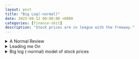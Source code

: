 ```yaml
---
layout: post
title: "Big Log(-normal)"
date: 2025-08-12 00:00:00 +0000
categories: [finance-shit]
description: "Stock prices are in league with the freeway."
---
```


<div class="flashcard">
  <details>
    <summary>A Normal Review</summary>
    <div class="back">

      <details class="dropdown-block">
        <summary>Normal density and notation</summary>
        <div class="content">
          <ul>
            <li>A r.v. \(x\) is <strong>normally distributed</strong> if it has density \(\phi\). The (two-parameter) density is
              \[
                \phi(x;\mu,\sigma)\equiv \frac{1}{\sigma\sqrt{2\pi}}\,\exp\!\left[-\tfrac12\!\left(\frac{x-\mu}{\sigma}\right)^{\!2}\right].
              \]
            </li>
            <li>"Two-parameter" = fully characterized by <strong>mean</strong> \(\mu\) (location) and <strong>std. dev.</strong> \(\sigma\) (scale/spread).</li>
            <li><strong>Standard normal density</strong>: \(\mu=0,\sigma=1\). Write \(\phi(z)\) when standardizing, and \(z\sim\mathcal N(0,1)\).</li>
            <li><strong>Symmetry about \(\mu\)</strong>:
              \[
                \phi(\mu+a;\mu,\sigma)=\phi(\mu-a;\mu,\sigma).
              \]
            </li>
            <li>Distribution notation: \(x\sim\mathcal N(\mu,\sigma^2)\).</li>
          </ul>
        </div>
      </details>

      <details class="dropdown-block">
        <summary>CDF, areas, and probabilities</summary>
        <div class="content">
          <p>The <strong>cumulative distribution function</strong> (standard normal) is</p>
          \[
            N(a)\equiv\int_{-\infty}^{\,a}\frac{1}{\sqrt{2\pi}}e^{-\,\tfrac12 z^2}\,dz.
          \]
          <p>Geometrically: shaded area under \(\phi(z)\) to the <strong>left</strong> of \(a\). Key limits: \(N(-\infty)=0\), \(N(\infty)=1\).</p>
          <p><strong>Symmetry identity</strong>:</p>
          \[
            N(-a)=1-N(a).
          \]
          <p><strong>Between two symmetric points</strong>:</p>
          \[
            \Pr(-a<z<a)=N(a)-N(-a)=2N(a)-1.
          \]
        </div>
      </details>

      <details class="dropdown-block">
        <summary>Standardizing and de-standardizing</summary>
        <div class="content">
          <p>Given \(x\sim\mathcal N(\mu,\sigma^2)\), define the <strong>z-score</strong></p>
          \[
            z=\frac{x-\mu}{\sigma}.
          \]
          <p>Then \(z\sim\mathcal N(0,1)\) and</p>
          \[
            \Pr(x<b)=\Pr\!\left(z<\frac{b-\mu}{\sigma}\right)=N\!\left(\frac{b-\mu}{\sigma}\right)
          \]
          \[
            \Pr(x>b)=1-\Pr(x<b)=N\!\left(\frac{\mu-b}{\sigma}\right).
          \]
          <p>Conversely, to <strong>generate</strong> a normal from a standard normal:</p>
          \[
            x=\mu+\sigma z,\quad z\sim\mathcal N(0,1).
          \]
        </div>
      </details>

      <details class="dropdown-block">
        <summary>Sums (and affine combinations) of normals</summary>
        <div class="content">
          <p>Let \(x_i\) be jointly distributed with \(E(x_i)=\mu_i\), \(\operatorname{Var}(x_i)=\sigma_i^2\), and \(\sigma_{ij}=\operatorname{Cov}(x_i,x_j)=\rho_{ij}\sigma_i\sigma_j\). For arbitrary weights \(\omega_i\),</p>
          \[
            E\!\left(\sum_{i=1}^{n}\omega_i x_i\right)=\sum_{i=1}^{n}\omega_i\mu_i,
          \]
          \[
            \operatorname{Var}\!\left(\sum_{i=1}^{n}\omega_i x_i\right)=\sum_{i=1}^{n}\sum_{j=1}^{n}\omega_i\omega_j\sigma_{ij}.
          \]
          <p>If the \(x_i\) are <strong>jointly normal</strong>, then the weighted sum is <strong>normal</strong>:</p>
          \[
            \sum_{i=1}^{n}\omega_i x_i \sim \mathcal N\!\left(\sum_{i=1}^{n}\omega_i\mu_i,\;\sum_{i=1}^{n}\sum_{j=1}^{n}\omega_i\omega_j\sigma_{ij}\right).
          \]
          <p><strong>Two-variable special case:</strong></p>
          \[
            a x_1+b x_2 \sim \mathcal N\!\Big(a\mu_1+b\mu_2,\;a^2\sigma_1^2+b^2\sigma_2^2+2ab\,\rho\,\sigma_1\sigma_2\Big).
          \]
        </div>
      </details>

      <details class="dropdown-block">
        <summary>The Central Limit Theorem (CLT) — why normal is ubiquitous</summary>
        <div class="content">
          <ul>
            <li><strong>Idea.</strong> Sums of many small, <strong>independent</strong> (or merely uncorrelated) shocks with finite variance are <strong>approximately normal</strong>. Measurement error is the canonical example; many independent error sources aggregate to a bell curve.</li>
            <li><strong>Interpretation for returns.</strong> Longer-horizon continuously-compounded returns are sums of many short-horizon shocks. If those shocks are (roughly) independent with finite variance, longer-horizon returns tend toward normal—even if daily returns are not perfectly normal.</li>
          </ul>
        </div>
      </details>

      <p><strong>Top</strong> = 2 normal densities, \(\sigma=1\) vs. \(\sigma=1.5\);<br>
      <strong>Bottom</strong> = standard normal density with the area left of \(z=0.3\) shaded.</p>

      <div id="normals-combo" style="width:900px;height:620px;"></div>
      <div id="normals-combo-info" style="font-size:0.9em; opacity:0.95; margin-top:8px;"></div>
      
      <script src="https://cdn.plot.ly/plotly-2.35.2.min.js"></script>
      <script>
        // ===== Helpers =====
        const phi = (x, mu=0, sig=1) =>
          (1/(sig*Math.sqrt(2*Math.PI))) * Math.exp(-0.5*Math.pow((x-mu)/sig, 2));

        // erf approximation (Abramowitz–Stegun 7.1.26) for CDF
        function erf(x){
          const a1=0.254829592,a2=-0.284496736,a3=1.421413741,a4=-1.453152027,a5=1.061405429,p=0.3275911;
          const sign = x<0 ? -1 : 1; x = Math.abs(x);
          const t = 1/(1+p*x);
          const y = 1 - ((((a5*t+a4)*t+a3)*t+a2)*t+a1)*t*Math.exp(-x*x);
          return sign*y;
        }
        const Phi = z => 0.5*(1+erf(z/Math.SQRT2));

        // ===== Grid =====
        const xL=-6, xR=6, N=1201;
        const xs = Array.from({length:N}, (_,i)=> xL + i*(xR-xL)/(N-1));

        // ===== Top panel: \u03C6(x;0,1) vs \u03C6(x;0,1.5) =====
        const traceStd = {
          x: xs, y: xs.map(x=>phi(x,0,1)), mode:"lines", name:"\u03C6(x; 0, 1)", line:{width:3},
          xaxis:"x", yaxis:"y", hovertemplate:"x=%{x:.2f}<br>\u03C6=%{y:.4f}<extra></extra>"
        };
        const traceWide = {
          x: xs, y: xs.map(x=>phi(x,0,1.5)), mode:"lines", name:"\u03C6(x; 0, 1.5)", line:{width:3, dash:"dash"},
          xaxis:"x", yaxis:"y", hovertemplate:"x=%{x:.2f}<br>\u03C6=%{y:.4f}<extra></extra>"
        };

        // ===== Bottom panel: shaded area left of z = a =====
        const a = 0.3;
        const pdf = { x: xs, y: xs.map(x=>phi(x)), mode:"lines", name:"\u03C6(z) (standard normal)",
                      xaxis:"x2", yaxis:"y2", line:{width:3},
                      hovertemplate:"z=%{x:.2f}<br>\u03C6=%{y:.4f}<extra></extra>" };

        const xLeft = xs.filter(x=>x<=a);
        const areaShade = {
          x: xLeft, y: xLeft.map(x=>phi(x)), xaxis:"x2", yaxis:"y2",
          mode:"lines", name:`Area left of z=${a}`, fill:"tozeroy", line:{width:0},
          hovertemplate:"z=%{x:.2f}<br>\u03C6=%{y:.4f}<extra></extra>"
        };

        // ===== Layout: two stacked subplots =====
        const layout = {
          title:"Normal Curves — Fig. 18.1 (top) and Fig. 18.2 top panel (bottom)",
          template:"plotly_white",
          grid:{rows:2, columns:1, pattern:"independent"},
          legend:{orientation:"h", y:1.18},
          margin:{l:55, r:20, t:70, b:40},
          xaxis:{title:"x", range:[xL,xR]},
          yaxis:{title:"Density", rangemode:"tozero"},
          xaxis2:{title:"z", range:[xL,xR]},
          yaxis2:{title:"Density", rangemode:"tozero"},
          shapes:[
            {type:"line", xref:"x2", yref:"y2", x0:a, x1:a, y0:0, y1:phi(0), line:{width:1, dash:"dot", color:"#666"}}
          ],
          annotations:[
            {xref:"x", yref:"y", x: 1.8, y: phi(1.8,0,1), text:"\u03C6(x;0,1)", showarrow:false},
            {xref:"x", yref:"y", x: -3.6, y: phi(-3.6,0,1.5), text:"\u03C6(x;0,1.5)", showarrow:false},
            {xref:"x2",yref:"y2", x:-1.8, y: 0.18, text:`Area = N(${a})`, showarrow:false, font:{size:12}}
          ]
        };

        Plotly.newPlot("normals-combo", [traceStd, traceWide, pdf, areaShade], layout,
                       {displayModeBar:true, responsive:true});

        // ===== Info / intuition =====
        const area = Phi(a);
        const phi0 = phi(0), phiWide0 = phi(0,0,1.5);
        document.getElementById("normals-combo-info").innerHTML = `
          <p>
            Normal density: \\(\phi(x;\mu,\sigma) = \dfrac{1}{\sigma\sqrt{2\pi}}
            \exp\!\Big(-\tfrac12\big(\tfrac{x-\mu}{\sigma}\big)^2\Big)\\).
            <strong>Top:</strong> with the same mean (0), increasing \\(\sigma\\) from 1 to 1.5
            lowers the peak (from \\(\phi(0;0,1)\approx ${phi0.toFixed(4)}\\) to
            \\(\phi(0;0,1.5)\approx ${phiWide0.toFixed(4)}\\)) and spreads mass toward the tails
            — but the curve remains symmetric about \\(\mu=0\\).
          </p>
          <p>
            <strong>Bottom:</strong> shading shows \\(\Pr(Z<a)=N(a)\\) for standard normal \\(Z\\).
            At \\(a=${a}\\), \\(N(${a})\approx ${area.toFixed(4)}\\), matching the shaded area.
            Symmetry gives \\(N(-a)=1-N(a)\\), and a central band probability
            \\(\Pr(-a<Z<a)=2N(a)-1\\).
          </p>
        `;

        if (window.MathJax && MathJax.typesetPromise) {
          MathJax.typesetPromise();
        }
      </script>

      <p><strong>Intuition:</strong></p>
      <ul>
        <li>Bigger \(\sigma\) ⇒ wider bell, lower peak, more probability in the shoulders/tails; symmetry around \(\mu\) is preserved.</li>
        <li>The shaded area under the standard normal pdf to the <strong>left</strong> of \(a\) is exactly the CDF value \(N(a)\). Using symmetry \(N(-a)=1-N(a)\), the central mass between \(-a\) and \(a\) is \(2N(a)-1\).</li>
      </ul>

    </div>
  </details>
</div>

<div class="flashcard">
  <details id="leading-me-on">
    <summary>Leading me On</summary>
    <div class="back">

      <details class="dropdown-block">
        <summary>Definition and link to prices</summary>
        <div class="content">
          <p>A r.v. \(y\) is <strong>lognormally distributed</strong> iff \(\ln(y)\) is normally distributed. Equivalently, there exists a normal r.v. \(x\) such that</p>
          \[
            \ln(y)=x \qquad \text{or} \qquad y=e^{x}.
          \]
          <p><strong>Continuously-compounded (cc) return and price.</strong> Between \(0\) and \(t\),</p>
          \[
            R(0,t)=\ln\!\left(\frac{S_t}{S_0}\right).
          \]
          <p>If \(R(0,t)\) is normal, then exponentiating gives the price:</p>
          \[
            S_t=S_0\,e^{R(0,t)}.
          \]
          <p><strong>In english.</strong> Normal cc returns ⇒ <strong>lognormal</strong> prices. Because an exponential is always positive, a lognormal stock price is <strong>nonnegative</strong>.</p>
        </div>
      </details>

      <details class="dropdown-block">
        <summary>Closure properties and CLT intuition</summary>
        <div class="content">
          <ul>
            <li><strong>Sum of normals is normal.</strong> Thus if \(x_1,x_2\) are normal, then \(y_1=e^{x_1}\), \(y_2=e^{x_2}\) are lognormal and
              \[
                y_1y_2=e^{x_1}e^{x_2}=e^{x_1+x_2}
              \]
              is <strong>lognormal</strong> (since \(x_1+x_2\) is normal).</li>
            <li><strong>But:</strong> the <strong>sum</strong> of lognormals is <strong>not</strong> lognormal (just as the product of normals is not normal).</li>
          </ul>
        </div>
      </details>

      <details class="dropdown-block">
        <summary>Lognormal density, mean, and variance</summary>
        <div class="content">
          <p>If \(\ln(y)\sim\mathcal N(m,v^2)\), then the <strong>lognormal density</strong> is</p>
          \[
            g(y;m,v)=\frac{1}{y\,v\sqrt{2\pi}}\exp\!\left[-\tfrac12\!\left(\frac{\ln y-m}{v}\right)^2\right],\qquad y>0.
          \]
          <p>If \(x\sim\mathcal N(m,v^2)\), then</p>
          \[
            \mathbb{E}\!\left(e^{x}\right)=e^{m+\tfrac12 v^2},
          \]
          \[
            \operatorname{Var}\!\left(e^{x}\right)=e^{2m+v^2}\left(e^{v^2}-1\right).
          \]
          <p><strong>Shape facts (Fig. 18.3).</strong> Lognormal is <strong>skewed right</strong> and <strong>bounded below by zero</strong>. When the underlying normal has small variance and positive mean (e.g., \(m=1.5, v=0.2\)), the density looks closer to a normal but remains right-skewed.</p>
          <p><strong>Jensen’s inequality (key consequence).</strong> Because \(\exp(\cdot)\) is convex,</p>
          \[
            \mathbb{E}\!\left(e^{x}\right) > e^{\mathbb{E}[x]}=e^{m}
          \]
          <p>unless \(x\) is degenerate.</p>
        </div>
      </details>
      
          
      <details class="dropdown-block">
        <summary>Driving me On (Derivation)</summary>
        <div class="content">
          <h3>Goal</h3>
          \[
            X \sim \mathcal N(\mu,\sigma^2)\quad\Longrightarrow\quad \mathbb{E}\!\left(e^{X}\right)=e^{\,\mu+\tfrac12\sigma^{2}}.
          \]
          <hr/>
          <h3>Step 1 — Write the expectation as an integral against the normal pdf</h3>
          \[
            \mathbb{E}(e^{X})
            =\int_{-\infty}^{\infty} e^{x}\,\frac{1}{\sigma\sqrt{2\pi}}
            \exp\!\left[-\tfrac12\!\left(\frac{x-\mu}{\sigma}\right)^{\!2}\right]dx.
            \tag{1}
          \]
          <p>Combine the exponentials:</p>
          \[
            \mathbb{E}(e^{X})
            =\int_{-\infty}^{\infty}\frac{1}{\sigma\sqrt{2\pi}}
            \exp\!\left\{\,x-\frac{(x-\mu)^2}{2\sigma^2}\right\}dx.
            \tag{2}
          \]

          <h3>Step 2 — Prepare to complete the square in the exponent</h3>
          <p>Factor \(-\frac{1}{2\sigma^2}\) from the curly braces:</p>
          \[
            x-\frac{(x-\mu)^2}{2\sigma^2}
            =-\frac{1}{2\sigma^2}\Big[(x-\mu)^2-2\sigma^2x\Big].
            \tag{3}
          \]
          <p>Now expand and regroup the bracketed quadratic:</p>
          \[
            \begin{aligned}
            (x-\mu)^2-2\sigma^2x
            &=x^2-2\mu x+\mu^2-2\sigma^2 x \\
            &=x^2-2(\mu+\sigma^2)x+\mu^2.
            \end{aligned}
            \tag{4}
          \]
          <p>Complete the square around \(x-(\mu+\sigma^2)\):</p>
          \[
            \begin{aligned}
            x^2-2(\mu+\sigma^2)x+\mu^2
            &=\big[x-(\mu+\sigma^2)\big]^2-\big(\mu+\sigma^2\big)^2+\mu^2 \\
            &=\big[x-(\mu+\sigma^2)\big]^2-\big(\mu^2+2\mu\sigma^2+\sigma^4\big)+\mu^2 \\
            &=\big[x-(\mu+\sigma^2)\big]^2-\big(2\mu\sigma^2+\sigma^4\big).
            \end{aligned}
            \tag{5}
          \]
          <p>Substitute (5) into (3):</p>
          \[
            \begin{aligned}
            x-\frac{(x-\mu)^2}{2\sigma^2}
            &=-\frac{1}{2\sigma^2}\left\{\big[x-(\mu+\sigma^2)\big]^2-\big(2\mu\sigma^2+\sigma^4\big)\right\} \\
            &=-\frac{\big[x-(\mu+\sigma^2)\big]^2}{2\sigma^2}
            +\frac{2\mu\sigma^2+\sigma^4}{2\sigma^2} \\
            &=-\frac{\big[x-(\mu+\sigma^2)\big]^2}{2\sigma^2}+\mu+\frac{\sigma^2}{2}.
            \end{aligned}
            \tag{6}
          \]
          <p>Thus the integrand in (2) factorizes cleanly.</p>

          <h3>Step 3 — Pull out the constant factor and recognize a normal pdf</h3>
          \[
            \begin{aligned}
            \mathbb{E}(e^{X})
            &=\int_{-\infty}^{\infty}\frac{1}{\sigma\sqrt{2\pi}}
            \exp\!\left(\mu+\tfrac12\sigma^2\right)
            \exp\!\left[-\frac{\big(x-(\mu+\sigma^2)\big)^2}{2\sigma^2}\right]dx \\
            &=e^{\,\mu+\tfrac12\sigma^2}\,
            \underbrace{\int_{-\infty}^{\infty}\frac{1}{\sigma\sqrt{2\pi}}
            \exp\!\left[-\frac{\big(x-(\mu+\sigma^2)\big)^2}{2\sigma^2}\right]dx}_{=\,1}.
            \end{aligned}
            \tag{7}
          \]
          <p>The underbraced integral equals \(1\) because it is the total mass of a normal density with mean \(\mu+\sigma^2\) and variance \(\sigma^2\).</p>
          <p>Therefore,</p>
          \[
            \boxed{\;\mathbb{E}(e^{X})=e^{\,\mu+\tfrac12\sigma^2}\;}
            \tag{8}
          \]
          <p>as claimed.</p>
        </div>
      </details>
          <div id="lognormal-fig-18-3" style="width:900px;height:520px;"></div>
          <div id="lognormal-fig-18-3-info" style="font-size:0.9em; opacity:0.95; margin-top:8px;"></div>
          <script src="https://cdn.plot.ly/plotly-2.35.2.min.js"></script>
          <script>
            function renderLognormal() {
              // ===== Figure 18.3 parameters (match the page labels) =====
            // ln(y) ~ N(m, v^2) with v = std. dev. of ln(y)
            const dists = [
              { name: "ln(y) ~ 𝒩(0, 1)",     m: 0.0, v: 1.0,  dash: "solid"   },
              { name: "ln(y) ~ 𝒩(0, 1.5)",   m: 0.0, v: 1.5,  dash: "dash"    },
              { name: "ln(y) ~ 𝒩(1.5, 0.2)", m: 1.5, v: 0.2,  dash: "dashdot" }
            ];

            // Lognormal density: g(y; m, v) = [1/(y v √(2π))] * exp(-½((ln y - m)/v)^2), y>0
            const LNpdf = (y, m, v) =>
              (1/(y*v*Math.sqrt(2*Math.PI))) * Math.exp(-0.5 * Math.pow((Math.log(y)-m)/v, 2));

            // Helpful summaries
            const meanLN   = (m, v) => Math.exp(m + 0.5*v*v);
            const medianLN = (m, v) => Math.exp(m);
            const modeLN   = (m, v) => Math.exp(m - v*v);

            // Grid (y from ~0 to 10; avoid y=0 because of log)
            const yMin = 1e-3, yMax = 10, Ny = 1200;
            const yGrid = Array.from({length: Ny}, (_, i) => yMin + i*(yMax - yMin)/(Ny-1));

            // Build traces
            const traces = dists.map(d => ({
              x: yGrid,
              y: yGrid.map(y => LNpdf(y, d.m, d.v)),
              mode: "lines",
              name: d.name,
              line: {width: 3, dash: d.dash},
              hovertemplate: "y=%{x:.2f}<br>pdf=%{y:.4f}<extra></extra>"
            }));

            const layout = {
              title: "Lognormal Probability Densities",
              xaxis: {title: "y", range: [0, 10], zeroline: false},
              yaxis: {title: "Probability Density", rangemode: "tozero"},
              template: "plotly_white",
              legend: {orientation: "h", y: 1.12},
              margin: {l: 55, r: 20, t: 60, b: 45}
            };

            Plotly.newPlot("lognormal-fig-18-3", traces, layout,
                             {displayModeBar: true, responsive: true});

            // ===== Numbers + intuition (as on the page) =====
            const rows = dists.map(d => {
              const mean = meanLN(d.m, d.v);
              const med  = medianLN(d.m, d.v);
              const mode = modeLN(d.m, d.v);
              return `<tr>
      <td>${d.name}</td>
      <td>${mean.toFixed(4)}</td>
      <td>${med.toFixed(4)}</td>
      <td>${mode.toFixed(4)}</td>
    </tr>`;
            }).join("");

            // Jensen example from the caption text
            const jLHS = 0.5*(Math.exp(0.5) + Math.exp(-0.5));  // (e^{0.5} + e^{-0.5})/2
            const jRHS = Math.exp(0);                            // e^{E[X]} with E[X]=0

            document.getElementById("lognormal-fig-18-3-info").innerHTML = `
    <p>
      Lognormal density: \\(g(y; m, v)=\\frac{1}{y\\,v\\sqrt{2\\pi}}\\exp\\left(-\\frac{1}{2}\\left(\\frac{\\ln y - m}{v}\\right)^2\\right)\\),
      where \\(\\ln y\\sim\\mathcal{N}(m,v^2)\\). Curves are right-skewed and supported on \\(y>0\\).
    </p>

    <table style="border-collapse:collapse; width: 100%; font-variant-numeric: tabular-nums;">
      <thead>
        <tr>
          <th style="text-align:left;">Distribution</th>
          <th style="text-align:right;">Mean \\(=e^{m+\\frac{1}{2} v^2}\\)</th>
          <th style="text-align:right;">Median \\(=e^{m}\\)</th>
          <th style="text-align:right;">Mode \\(=e^{m-v^2}\\)</th>
        </tr>
      </thead>
      <tbody>
        ${rows}
      </tbody>
    </table>

    <p style="margin-top:8px;">
      <strong>Jensen’s inequality (why means exceed medians here):</strong>
      for convex \\(\\exp\\), \\(\\mathbb{E}[e^{X}]>e^{\\mathbb{E}[X]}\\).
      Numerically, \\((e^{0.5}+e^{-0.5})/2\\) = ${jLHS.toFixed(3)} &gt; ${jRHS.toFixed(0)} \\(= e^{0}\\).
      This pushes the lognormal mean above the median and creates the visible right-skew.
    </p>
  `;

            if (window.MathJax && MathJax.typesetPromise) {
                MathJax.typesetPromise();
              }
            }
            const card = document.getElementById('leading-me-on');
            card.addEventListener('toggle', () => {
              if (card.open && !card.dataset.rendered) {
                renderLognormal();
                card.dataset.rendered = true;
              }
            });
          </script>
    </div>

  </details>
</div>
<div class="flashcard">
  <details>
    <summary>Big log (-normal) model of stock prices</summary>
    <div class="back">

      <details class="dropdown-block">
        <summary>Setup (lognormality from cc returns)</summary>
        <div class="content">
          <p>If \(S_t\) is lognormal, there exists a normal r.v. \(x\) such that</p>
          \[
          \frac{S_t}{S_0}=e^{x}, \qquad x\sim \mathcal N(\cdot,\cdot).
          \]
          <p>Let the continuously-compounded return from \(t\) to \(s\) be \(R(t,s)\).</p>
          <p>Additivity of cc returns (and multiplicativity of prices):</p>
          \[
          S_{t_1}=S_0 e^{R(0,t_1)},\quad
          S_{t_2}=S_{t_1}e^{R(t_1,t_2)}=S_0 e^{R(0,t_1)+R(t_1,t_2)},
          \]
          \[
          R(t_0,t_2)=R(t_0,t_1)+R(t_1,t_2).
          \]
        </div>
      </details>

      <details class="dropdown-block">
        <summary>Time aggregation (iid short-horizon returns)</summary>
        <div class="content">
          <p>Split \([0,T]\) into \(n\) equal steps of length \(h=T/n\). Then</p>
          \[
          R(0,T)=\sum_{i=1}^{n} R\!\big((i-1)h,\,ih\big),\qquad
          \mathbb E\!\left[R\!\big((i-1)h,\,ih\big)\right]=\alpha_h,\quad
          \operatorname{Var}\!\left[R\!\big((i-1)h,\,ih\big)\right]=\sigma_h^2.
          \]
          <p>Under independence and identical distribution across steps,</p>
          \[
          \mathbb E\!\left[R(0,T)\right]=n\alpha_h,\qquad
          \operatorname{Var}\!\left[R(0,T)\right]=n\sigma_h^2.
          \]
          <p><b>In english.</b> mean and variance of cc returns are ∝ time.</p>
        </div>
      </details>

      <details class="dropdown-block">
        <summary>Parametrization with drift, dividends, and volatility</summary>
        <div class="content">
          <p>Let \(t\) be in years. Let</p>
          <ul>
            <li>\(\alpha\) = annual mean <b>cc capital-gain rate</b>,</li>
            <li>\(\delta\) = annual <b>dividend yield</b>,</li>
            <li>\(\sigma\) = annual <b>volatility</b> (std. dev. of cc returns).</li>
          </ul>
          <p>Model (lognormal under the physical measure):</p>
          \[
          \ln\!\left(\frac{S_t}{S_0}\right)\sim
          \mathcal N\!\Big(\,(\alpha-\delta-\tfrac12\sigma^2)t,\;\sigma^2 t\,\Big).
          \]
          <p>Equivalent forms:</p>
          \[
          \ln\!\left(\frac{S_t}{S_0}\right)=
          (\alpha-\delta-\tfrac12\sigma^2)t+\sigma\sqrt{t}\,Z,\quad Z\sim\mathcal N(0,1),
          \]
          \[
          S_t=S_0\exp\!\Big((\alpha-\delta-\tfrac12\sigma^2)t+\sigma\sqrt{t}\,Z\Big).
          \]
          <p><b>Why the \(-\tfrac12\sigma^2\) term?</b> Because \(\mathbb E\!\left[e^{\sigma\sqrt{t}Z}\right]=e^{\tfrac12\sigma^2 t}\). Subtracting \(\tfrac12\sigma^2\) makes \(\alpha-\delta\) equal the <span class="define">expected cc rate of appreciation<span class="tooltip">
            Short version: the exponential of a normal is lognormal, and its mean picks up a convexity factor \(e^{\tfrac12\sigma^2 t}\). Subtracting \(\tfrac12\sigma^2\) in the log drift cancels that factor so the expected price grows at cc rate \(\alpha-\delta\).<br><br>
            
            Let \(Z\sim\mathcal N(0,1)\) and<br>
            \[
            \ln\!\frac{S_t}{S_0}
            = (\alpha-\delta-\tfrac12\sigma^2)t+\sigma\sqrt{t}\,Z,
            \quad\Rightarrow\quad
            S_t=S_0\exp\!\Big((\alpha-\delta-\tfrac12\sigma^2)t+\sigma\sqrt{t}\,Z\Big).
            \]<br>
            
            Take expectation:<br>
            \[
            \mathbb E[S_t]
            = S_0 e^{(\alpha-\delta-\tfrac12\sigma^2)t}\;\mathbb E\!\left[e^{\sigma\sqrt{t}\,Z}\right]
            = S_0 e^{(\alpha-\delta-\tfrac12\sigma^2)t}\; e^{\tfrac12\sigma^2 t}
            = S_0 e^{(\alpha-\delta)t}.
            \]<br>
            
            Therefore the "expected cc rate of appreciation" (the \(r\) such that \(\mathbb E[S_t]=S_0e^{rt}\)) is<br>
            \[
            r=\frac{1}{t}\ln\frac{\mathbb E[S_t]}{S_0}=\alpha-\delta.
            \]<br>
            
            If you didn't subtract \(\tfrac12\sigma^2\) (i.e., used drift \(\alpha-\delta\) in \(\ln S\)), you'd get<br>
            \[
            \mathbb E[S_t]=S_0 e^{(\alpha-\delta)t}e^{\tfrac12\sigma^2 t}
            \quad\Rightarrow\quad
            r=\alpha-\delta+\tfrac12\sigma^2,
            \]<br>
            which is too high by the convexity bump. In words: volatility lifts the arithmetic mean of a lognormal by \(e^{\tfrac12\sigma^2 t}\); subtracting \(\tfrac12\sigma^2\) in the log drift exactly offsets it.
          </span></span>.</p>
        </div>
      </details>

      <details class="dropdown-block">
        <summary>Mean, expected log-return, and median</summary>
        <div class="content">
          <p>Taking expectation of \(S_t\):</p>
          \[
          \mathbb E[S_t]=S_0\,e^{(\alpha-\delta)t},
          \]
          \[
          \ln \mathbb E\!\left(\frac{S_t}{S_0}\right)=(\alpha-\delta)t.
          \]
          <p>Median price (set \(Z=0\)):</p>
          \[
          \operatorname{Median}[S_t]=S_0\,e^{(\alpha-\delta-\tfrac12\sigma^2)t}.
          \]
          <p><b>Implications.</b> For \(\sigma>0\), \(\operatorname{Median}[S_t]<\mathbb E[S_t]\); if \(\sigma\) is large, \(S_t<S_0\) <b>more than half the time</b> even when the mean grows.</p>
        </div>
      </details>

      <details class="dropdown-block">
        <summary>One-sigma price moves (log-centered around the mean)</summary>
        <div class="content">
          <p>Over horizon \(t\), a "±1σ" move corresponds to \(Z=\pm 1\):</p>
          \[
          S_t^{(\pm 1\sigma)}=S_0\,\exp\!\Big((\alpha-\delta-\tfrac12\sigma^2)t \;\pm\; \sigma\sqrt{t}\Big).
          \]
        </div>
      </details>

      <details class="dropdown-block">
        <summary>In english</summary>
        <div class="content">
          <ul>
            <li>Cc returns <b>add</b>; exponentiating makes prices <b>multiply</b> ⇒ lognormal prices.</li>
            <li>Drift net of dividends is \(\alpha-\delta\); subtracting \(\tfrac12\sigma^2\) aligns the model so that expected <b>price</b> grows at rate \(\alpha-\delta\) while the <b>median</b> grows slower.</li>
            <li>Mean/variance of cc returns scale with time; one-σ price bands are \(e^{\pm\sigma\sqrt{t}}\) about the median in <b>log</b> space.</li>
          </ul>
        </div>
      </details>

    </div>
  </details>
</div>
